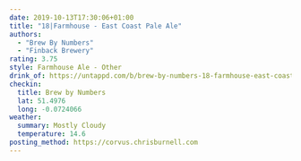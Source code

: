 ```yaml
---
date: 2019-10-13T17:30:06+01:00
title: "18|Farmhouse - East Coast Pale Ale"
authors:
  - "Brew By Numbers"
  - "Finback Brewery"
rating: 3.75
style: Farmhouse Ale - Other
drink_of: https://untappd.com/b/brew-by-numbers-18-farmhouse-east-coast-pale-ale/3452389
checkin:
  title: Brew by Numbers
  lat: 51.4976
  long: -0.0724066
weather:
  summary: Mostly Cloudy
  temperature: 14.6
posting_method: https://corvus.chrisburnell.com
---
```

